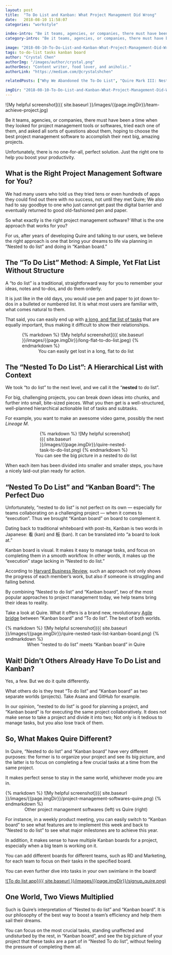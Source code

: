 ```yaml
---
layout: post
title:  "To Do List and Kanban: What Project Management Did Wrong"
date:   2018-08-10 11:58:07
categories: "workstyle"

index-intro: "Be it teams, agencies, or companies, there must have been a time when they looked for project management tools or softwares, tried each one of them, and asked all sorts of questions about them, hoping to choose the best project management software to accomplish their next big, amazing projects. Unfortunately, there is no one-for-all, perfect solution. Just the right one to help you boost your productivity..."
category-intro: "Be it teams, agencies, or companies, there must have been a time when they looked for project management tools or softwares..."

image: "2018-08-10-To-Do-List-and-Kanban-What-Project-Management-Did-Wrong/team-achieve-project.jpg"
tags: to-do-list tasks kanban board
author: "Crystal Chen"
authorImg: "/images/author/crystal.png"
authorDesc: "Content writer, food lover, and aniholic."
authorLink: "https://medium.com/@crystalshchen"

relatedPosts: ["Why We Abandoned the To-Do List", "Quire Mark III: Nested Tasks Meets Board"]

imgDir: "2018-08-10-To-Do-List-and-Kanban-What-Project-Management-Did-Wrong"
---
```



![My helpful screenshot]({{ site.baseurl }}/images/{{page.imgDir}}/team-achieve-project.jpg)

Be it teams, agencies, or companies, there must have been a time when they looked for project management tools or softwares, tried each one of them, and asked all sorts of questions about them, hoping to choose the best project management software to accomplish their next big, amazing projects.

Unfortunately, there is no one-for-all, perfect solution. Just the right one to help you boost your productivity.

## What is the Right Project Management Software for You?

We had many users who told us they tried tens or even hundreds of apps they could find out there with no success, not until they met Quire; We also had to say goodbye to one who just cannot get past the digital barrier and eventually returned to good old-fashioned pen and paper.

So what exactly is the right project management software? What is the one approach that works for you?

For us, after years of developing Quire and talking to our users, we believe the right approach is one that bring your dreams to life via planning in “Nested to do list” and doing in “Kanban board.”

## The “To Do List” Method: A Simple, Yet Flat List Without Structure

A “to do list” is a traditional, straightforward way for you to remember your ideas, notes and to-dos, and do them orderly.

It is just like in the old days, you would use pen and paper to jot down to-dos in a bulleted or numbered list. It is what most users are familiar with, what comes natural to them.

That said, you can easily end up with [a long, and flat list of tasks](https://medium.com/thrive-global/your-to-do-list-has-a-major-flaw-and-actions-you-can-take-now-to-make-it-more-effective-79b1c9b4da39) that are equally important, thus making it difficult to show their relationships.

<div style="max-width: 400px; max-height: 300px; margin: 0 auto;">
{% markdown %}
![My helpful screenshot]({{ site.baseurl }}/images/{{page.imgDir}}/long-flat-to-do-list.jpeg)
{% endmarkdown %}
</div>
<div align="center">You can easily get lost in a long, flat to do list</div>

## The “Nested To Do List”: A Hierarchical List with Context

We took “to do list” to the next level, and we call it the “**nested** to do list”.

For big, challenging projects, you can break down ideas into chunks, and further into small, bite-sized pieces. What you then get is a well-structured, well-planned    hierarchical actionable list of tasks and subtasks.

For example, you want to make an awesome video game, possibly the next *Lineage M*. 

<div style="max-width: 289px; max-height: 382px; margin: 0 auto;">
{% markdown %}
![My helpful screenshot]({{ site.baseurl }}/images/{{page.imgDir}}/quire-nested-task-to-do-list.png)
{% endmarkdown %}
</div>
<div align="center">You can see the big picture in a nested to do list<p></div>

When each item has been divided into smaller and smaller steps, you have a nicely laid-out plan ready for action.

## “Nested To Do List” and “Kanban Board”: The Perfect Duo

Unfortunately, “nested to do list” is not perfect on its own — especially for teams collaborating on a challenging project — when it comes to “execution”. Thus we brought “Kanban board” on board to complement it.

Dating back to traditional whiteboard with post-its, Kanban is two words in Japanese: 看 (kan) and 板 (ban). It can be translated into “a board to look at.”

Kanban board is visual. It makes it easy to manage tasks, and focus on completing them in a smooth workflow. In other words, it makes up the “execution” stage lacking in “Nested to do list.”

According to [Harvard Business Review](https://hbr.org/2015/09/how-visual-systems-make-it-easier-to-track-knowledge-work), such an approach not only shows the progress of each member’s work, but also if someone is struggling and falling behind.

By combining “Nested to do list” and “Kanban board”, two of the most popular approaches to project management today, we help teams bring their ideas to reality.

Take a look at Quire. What it offers is a brand new, revolutionary [Agile bridge](https://hbr.org/2018/05/agile-at-scale) between “Kanban board” and “To do list”. The best of both worlds.

<div style="max-width: 650px; max-height: 411px; margin: 0 auto;">
{% markdown %}
![My helpful screenshot]({{ site.baseurl }}/images/{{page.imgDir}}/quire-nested-task-list-kanban-board.png)
{% endmarkdown %}
</div>
<div align="center">When “nested to do list” meets “Kanban board” in Quire</div>

## Wait! Didn’t Others Already Have To Do List and Kanban?

Yes, a few. But we do it quite differently.

What others do is they treat “To do list” and “Kanban board” as two separate worlds (projects). Take Asana and GitHub for example.

In our opinion, “nested to do list” is good for planning a project, and “Kanban board” is for executing the same project collaboratively. It does not make sense to take a project and divide it into two; Not only is it tedious to manage tasks, but you also lose track of them.

## So, What Makes Quire Different?

In Quire, “Nested to do list” and “Kanban board” have very different purposes: the former is to organize your project and see its big picture, and the latter is to focus on completing a few crucial tasks at a time from the same project.

It makes perfect sense to stay in the same world, whichever mode you are in.

<div style="max-width: 650px; max-height: 387px; margin: 0 auto;">
{% markdown %}
![My helpful screenshot]({{ site.baseurl }}/images/{{page.imgDir}}/project-management-softwares-quire.png)
{% endmarkdown %}
</div>
<div align="center">Other project management softwares (left) vs Quire (right)<p></div>

For instance, in a weekly product meeting, you can easily switch to “Kanban board” to see what features are to implement this week and back to “Nested to do list” to see what major milestones are to achieve this year.

In addition, it makes sense to have multiple Kanban boards for a project, especially when a big team is working on it.

You can add different boards for different teams, such as RD and Marketing, for each team to focus on their tasks in the specified board.

You can even further dive into tasks in your own swimlane in the board!

[![To do list app]({{ site.baseurl }}/images/{{page.imgDir}}/signup_quire.png)](https://quire.io/?utm_source=quireblog&utm_medium=banner&utm_campaign=blog_signup)

## One World, Two Views Multiplied

Such is Quire’s interpretation of “Nested to do list” and “Kanban board”. It is our philosophy of the best way to boost a team’s efficiency and help them sail their dreams.

You can focus on the most crucial tasks, standing unaffected and undisturbed by the rest, in “Kanban board”, and see the big picture of your project that these tasks are a part of in “Nested To do list”, without feeling the pressure of completing them all.

[jekyll]:      http://jekyllrb.com
[jekyll-gh]:   https://github.com/jekyll/jekyll
[jekyll-help]: https://github.com/jekyll/jekyll-help
